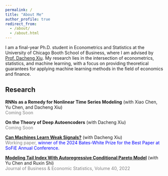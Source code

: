 ```yaml
---
permalink: /
title: "About Me"
author_profile: true
redirect_from: 
  - /about/
  - /about.html
---
```


I am a final-year Ph.D. student in Econometrics and Statistics at the University of Chicago Booth School of Business, where I am advised by [Prof. Dacheng Xiu](https://dachxiu.chicagobooth.edu/). My research lies in the intersection of econometrics, statistics, and machine learning, with a focus on providing theoretical guarantees for applying machine learning methods in the field of economics and finance.

## Research
**RNNs as a Remedy for Nonlinear Time Series Modeling** (with Xiao Chen, Yu Chen, and Dacheng Xiu)  
<span style="color:gray;">Coming Soon</span>

**On the Theory of Deep Autoencoders** (with Dacheng Xiu)  
<span style="color:gray;">Coming Soon</span>

[**Can Machines Learn Weak Signals?**](https://papers.ssrn.com/sol3/papers.cfm?abstract_id=4722678) (with Dacheng Xiu)  
<span style="color:gray;">Working paper, <span style="color:blue;">winner of the 2024 Bates-White Prize for the Best Paper at SoFiE Annual Conference.</span></span>

[**Modeling Tail Index With Autoregressive Conditional Pareto Model**](https://www.tandfonline.com/doi/abs/10.1080/07350015.2020.1832504) (with Yu Chen and Ruxin Shi)  
<span style="color:gray;">Journal of Business & Economic Statistics, Volume 40, 2022</span>

